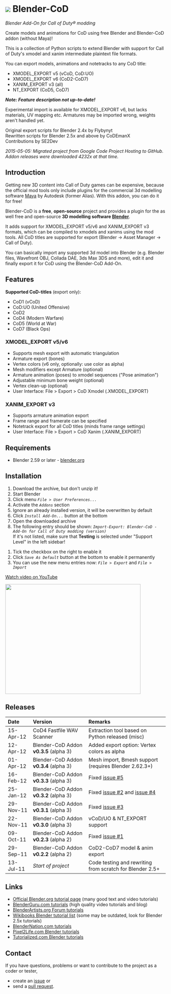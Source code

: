 # ![](https://github.com/CoDEmanX/blender-cod/blob/master/blender-cod-logo.png) Blender-CoD #
*Blender Add-On for Call of Duty® modding*

Create models and animations for CoD using free Blender and Blender-CoD addon (without Maya)!

This is a collection of Python scripts to extend Blender with support for Call of Duty's xmodel and xanim intermediate plaintext file formats.

You can export models, animations and notetracks to any CoD title:
  * XMODEL\_EXPORT v5 (vCoD, CoD:UO)
  * XMODEL\_EXPORT v6 (CoD2-CoD7)
  * XANIM\_EXPORT v3 (all)
  * NT\_EXPORT (CoD5, CoD7)


***Note: Feature description not up-to-date!***

Experimental import is available for XMODEL\_EXPORT v6, but lacks materials, UV mapping etc. Armatures may be imported wrong, weights aren't handled yet.

Original export scripts for Blender 2.4x by Flybynyt<br>
Rewritten scripts for Blender 2.5x and above by CoDEmanX<br>
Contributions by SE2Dev

*2015-05-05: Migrated project from Google Code Project Hosting to GitHub. Addon releases were downloaded 4232x at that time.*

## Introduction ##

Getting new 3D content into Call of Duty games can be expensive, because the official mod tools only include plugins for the commercial 3d modelling software [Maya](http://www.autodesk.com/products/maya/overview) by Autodesk (former Alias). With this addon, you can do it for free!

Blender-CoD is a **free**, **open-source** project and provides a plugin for the as well free and open-source **3D modelling software [Blender](http://www.blender.org/)**.

It adds support for XMODEL\_EXPORT v5/v6 and XANIM\_EXPORT v3 formats, which can be compiled to xmodels and xanims using the mod tools. All CoD titles are supported for export (Blender -> Asset Manager -> Call of Duty).

You can basically import any supported 3d model into Blender (e.g. Blender files, Wavefront OBJ, Collada DAE, 3ds Max 3DS and more), edit it and finally export it for CoD using the Blender-CoD Add-On.

## Features ##

**Supported CoD-titles** (export only):
  * CoD1 (vCoD)
  * CoD:UO (United Offensive)
  * CoD2
  * CoD4 (Modern Warfare)
  * CoD5 (World at War)
  * CoD7 (Black Ops)


### XMODEL\_EXPORT v5/v6 ###
  * Supports mesh export with automatic triangulation
  * Armature export (bones)
  * Vertex colors (v6 only, optionally: use color as alpha)
  * Mesh modifiers except Armature (optional)
  * Armature animation (poses) to xmodel sequences ("Pose animation")
  * Adjustable minimum bone weight (optional)
  * Vertex clean-up (optional)
  * User Interface: File > Export > CoD Xmodel (.XMODEL\_EXPORT)


### XANIM\_EXPORT v3 ###
  * Supports armature animation export
  * Frame range and framerate can be specified
  * Notetrack export for all CoD titles (minds frame range settings)
  * User Interface: File > Export > CoD Xanim (.XANIM\_EXPORT)
  
## Requirements ##

  * Blender 2.59 or later - [blender.org](http://www.blender.org/download/)


## Installation ##

  1. Download the archive, but don't unzip it!
  1. Start Blender
  1. Click menu _`File > User Preferences...`_
  1. Activate the _`Addons`_ section
  1. Ignore an already installed version, it will be overwritten by default
  1. Click _`Install Add-On...`_ button at the bottom
  1. Open the downloaded archive
  1. The following entry should be shown: _`Import-Export: Blender-CoD - Add-On for Call of Duty modding (version)`_<br>If it's not listed, make sure that <b>Testing</b> is selected under "Support Level" in the left sidebar!<br>
<ol><li>Tick the checkbox on the right to enable it<br>
</li><li>Click <i><code>Save As Default</code></i> button at the bottom to enable it permanently<br>
</li><li>You can use the new menu entries now: <i><code>File &gt; Export</code></i> and <i><code>File &gt; Import</code></i></li></ol>

<a href='http://www.youtube.com/watch?v=6SkHz7wrAA8'>Watch video on YouTube</a>

<a href='http://www.youtube.com/watch?feature=player_embedded&v=6SkHz7wrAA8' target='_blank'><img src='http://img.youtube.com/vi/6SkHz7wrAA8/0.jpg' width='425' height=344 /></a>

## Releases ##

| Date | Version | Remarks |
|:-----|:--------|:--------|
| 15-Apr-12 | CoD4 Fastfile WAV Scanner | Extraction tool based on Python released (misc) |
| 12-Apr-12 | Blender-CoD Addon **v0.3.5** (alpha 3) | Added export option: Vertex colors as alpha |
| 01-Apr-12 | Blender-CoD Addon **v0.3.4** (alpha 3) | Mesh import, Bmesh support (requires Blender 2.62.3+) |
| 16-Feb-12 | Blender-CoD Addon **v0.3.3** (alpha 3) | Fixed [issue #5](https://code.google.com/p/blender-cod/issues/detail?id=#5) |
| 25-Jan-12 | Blender-CoD Addon **v0.3.2** (alpha 3) | Fixed [issue #2](https://code.google.com/p/blender-cod/issues/detail?id=#2) and [issue #4](https://code.google.com/p/blender-cod/issues/detail?id=#4) |
| 29-Nov-11 | Blender-CoD Addon **v0.3.1** (alpha 3) | Fixed [issue #3](https://code.google.com/p/blender-cod/issues/detail?id=#3) |
| 22-Nov-11 | Blender-CoD Addon **v0.3.0** (alpha 3) | vCoD/UO & NT\_EXPORT support |
| 09-Oct-11 | Blender-CoD Addon **v0.2.3** (alpha 2) | Fixed [issue #1](https://code.google.com/p/blender-cod/issues/detail?id=#1) |
| 29-Sep-11 | Blender-CoD Addon **v0.2.2** (alpha 2) | CoD2-CoD7 model & anim export |
| 13-Jul-11 | _Start of project_ | Code testing and rewriting from scratch for Blender 2.5+ |

## Links ##

  * [Official Blender.org tutorial page](http://www.blender.org/education-help/tutorials/) (many good text and video tutorials)
  * [BlenderGuru.com tutorials](http://www.blenderguru.com/) (high quality video tutorials and blog)
  * [BlenderArtists.org Forum tutorials](http://blenderartists.org/forum/forumdisplay.php?32-Tutorials)
  * [Wikibooks Blender tutorial list](http://en.wikibooks.org/wiki/Blender_3D:_Tutorial_Links_List) (some may be outdated, look for Blender 2.5x tutorials)
  * [BlenderNation.com tutorials](http://www.blendernation.com/category/education/tutorials/)
  * [Pixel2Life.com Blender tutorials](http://www.pixel2life.com/tutorials/blender_3d/)
  * [Tutorialized.com Blender tutorials](http://www.tutorialized.com/tutorials/Blender-3d/1)

## Contact ##

If you have questions, problems or want to contribute to the project as a coder or tester,
* create an [issue](https://github.com/CoDEmanX/blender-cod/issues) or
* send a [pull request](https://github.com/CoDEmanX/blender-cod/pulls).
